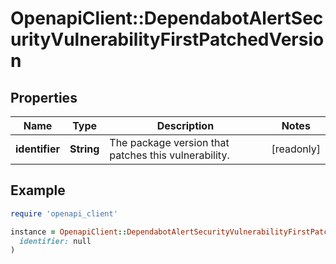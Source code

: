 # OpenapiClient::DependabotAlertSecurityVulnerabilityFirstPatchedVersion

## Properties

| Name | Type | Description | Notes |
| ---- | ---- | ----------- | ----- |
| **identifier** | **String** | The package version that patches this vulnerability. | [readonly] |

## Example

```ruby
require 'openapi_client'

instance = OpenapiClient::DependabotAlertSecurityVulnerabilityFirstPatchedVersion.new(
  identifier: null
)
```

